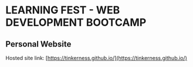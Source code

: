 # LEARNING FEST - WEB DEVELOPMENT BOOTCAMP

## Personal Website

Hosted site link: [https://tinkerness.github.io/](https://tinkerness.github.io/)